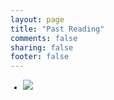 ```yaml
---
layout: page
title: "Past Reading"
comments: false
sharing: false
footer: false
---
```


<small>
  <ul>
    <li>
      <a href="http://www.amazon.com/gp/product/140006760X/ref=as_li_tf_il?ie=UTF8&camp=1789&creative=9325&creativeASIN=140006760X&linkCode=as2&tag=kykimcom-20"><img border="0" src="http://ws.assoc-amazon.com/widgets/q?_encoding=UTF8&ASIN=140006760X&Format=_SL160_&ID=AsinImage&MarketPlace=US&ServiceVersion=20070822&WS=1&tag=kykimcom-20" ></a><img src="http://www.assoc-amazon.com/e/ir?t=kykimcom-20&l=as2&o=1&a=140006760X" width="1" height="1" border="0" alt="" style="border:none !important; margin:0px !important;" />
    </li>
  </ul>
</small>
